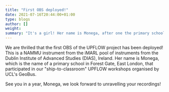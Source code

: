 ```yaml
---
title: "First OBS deployed!"
date: 2021-07-16T20:44:00+01:00
type: blogs
author: []
weight: 
summary: "It's a girl! Her name is Monega, after one the primary schools that participated in our workshops. "
---
```

We are thrilled that the first OBS of the UPFLOW project has been deployed! This is a NAMMU instrument from the iMARL pool of instruments from the Dublin Institute of Advanced Studies (DIAS), Ireland. Her name is Monega, which is the name of a primary school in Forest Gate, East London, that participated in our "ship-to-classroom" UPFLOW workshops organised by UCL's GeoBus. 

See you in a year, Monega, we look forward to unravelling your recordings! 
